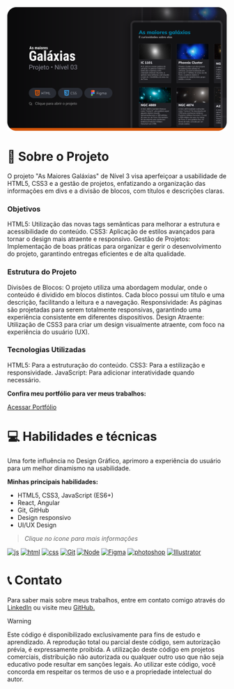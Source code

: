 <body>
    <div align="center">
        <a href="https://felipe0424.github.io/projeto-galaxia" target="_blank">
        <img src="src/assets/images/galaxia.svg" alt="galaxia" width="auto">
        </a>
    </div>
</body>

# :rocket: Sobre o Projeto
O projeto "As Maiores Galáxias" de Nível 3 visa aperfeiçoar a usabilidade de HTML5, CSS3 e a gestão de projetos, enfatizando a organização das informações em divs e a divisão de blocos, com títulos e descrições claras.

### Objetivos
HTML5: Utilização das novas tags semânticas para melhorar a estrutura e acessibilidade do conteúdo.
CSS3: Aplicação de estilos avançados para tornar o design mais atraente e responsivo.
Gestão de Projetos: Implementação de boas práticas para organizar e gerir o desenvolvimento do projeto, garantindo entregas eficientes e de alta qualidade.

### Estrutura do Projeto
Divisões de Blocos: O projeto utiliza uma abordagem modular, onde o conteúdo é dividido em blocos distintos. Cada bloco possui um título e uma descrição, facilitando a leitura e a navegação.
Responsividade: As páginas são projetadas para serem totalmente responsivas, garantindo uma experiência consistente em diferentes dispositivos.
Design Atraente: Utilização de CSS3 para criar um design visualmente atraente, com foco na experiência do usuário (UX).

### Tecnologias Utilizadas
HTML5: Para a estruturação do conteúdo.
CSS3: Para a estilização e responsividade.
JavaScript: Para adicionar interatividade quando necessário.

**Confira meu portfólio para ver meus trabalhos:**

<a align='center' href="https://felipe0424.github.io/PortfolioDev" target="_blank"> Acessar Portfólio </a>


#  :computer:	Habilidades e técnicas 
Uma forte influência no Design Gráfico, aprimoro a experiência do usuário para um melhor dinamismo na usabilidade.

**Minhas principais habilidades:**

* HTML5, CSS3, JavaScript (ES6+)
* React, Angular
* Git, GitHub
* Design responsivo
* UI/UX Design

> *Clique no ícone para mais informações*

<div align="auto">
    <a href="https://felipe0424.github.io/PortfolioDev/HTML/index.html"><img src="https://github.com/user-attachments/assets/3804386a-094d-42de-8a5d-f4dfb033ffba" alt="js" width="50"></a>
    <a href="https://felipe0424.github.io/PortfolioDev/HTML/index.html"><img src="https://github.com/user-attachments/assets/b0cd55d7-f6f0-4cf9-a90d-db45c1832215" alt="html" width="50"></a>
    <a href="https://felipe0424.github.io/PortfolioDev/HTML/index.html"><img src="https://github.com/user-attachments/assets/6bcb928a-c5f9-4030-9258-3cacee37f553" alt="css" width="50"></a>
    <a href="https://felipe0424.github.io/PortfolioDev/HTML/index.html"><img src="https://github.com/user-attachments/assets/d3813ef4-1409-40c9-9bfb-6e988f79b2c8" alt="Git" width="50"></a>
    <a href="https://felipe0424.github.io/PortfolioDev/HTML/index.html"><img src="https://github.com/user-attachments/assets/b03adba8-e155-4555-8737-2afaf449620d" alt="Node" width="50"></a>
    <a href="https://felipe0424.github.io/PortfolioDev/HTML/index.html"><img src="https://github.com/user-attachments/assets/152b6027-0e65-45ba-bdcf-c904709fa510" alt="Figma" width="50"></a>
    <a href="https://felipe0424.github.io/PortfolioDev/HTML/index.html"><img src="https://github.com/user-attachments/assets/983173f4-f907-4560-b777-7c391d62b62d" alt="photoshop" width="50"></a>
    <a href="https://felipe0424.github.io/PortfolioDev/HTML/index.html"><img src="https://github.com/user-attachments/assets/82f5702e-0d5e-4f98-8fdd-a8cdb9c8bcb7" alt="Illustrator" width="50"></a>
</div>

# :telephone_receiver:	Contato
Para saber mais sobre meus trabalhos, entre em contato comigo através do <a href="https://www.linkedin.com/in/jfeliperamos/">LinkedIn</a> ou visite meu <a href="https://felipe0424.github.io/PortfolioDev/HTML/index.html">GitHub.</a> 

<!--
<div align=center>
    <a href="https://www.linkedin.com/in/jfeliperamos/">
        <img src="https://github.com/user-attachments/assets/0350e54a-100e-4273-aa51-81aa9fce3d79" alt="LinkedIn" width="25">
    </a> 
    <a href="https://felipe0424.github.io/PortfolioDev/HTML/index.html">
        <img src="https://github.com/user-attachments/assets/3fda6271-fd40-4485-bb7c-60b927b9feae" alt="GitHub" width="25">
    </a>
</div> -->

> [!WARNING]
> Este código é disponibilizado exclusivamente para fins de estudo e aprendizado. A reprodução total ou parcial deste código, sem autorização prévia, é expressamente proibida. A utilização deste código em projetos comerciais, distribuição não autorizada ou qualquer outro uso que não seja educativo pode resultar em sanções legais. Ao utilizar este código, você concorda em respeitar os termos de uso e a propriedade intelectual do autor.